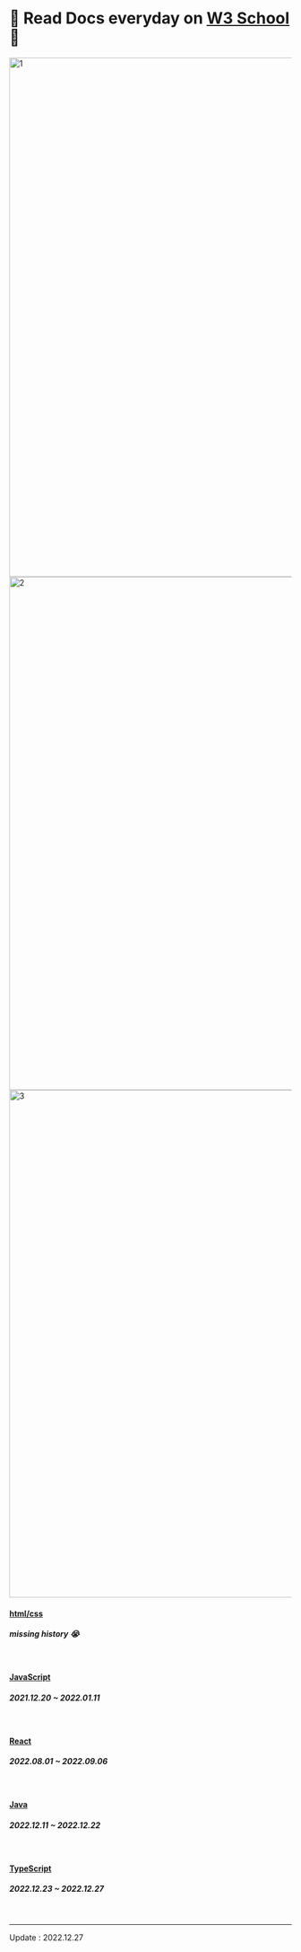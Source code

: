 # 📖 Read Docs everyday on <a href="https://www.w3schools.com/">W3 School</a> 📖

<img width="925" alt="1" src="https://user-images.githubusercontent.com/74173976/209764269-ae3c0505-3993-41e9-a8ee-9adcf09be1d9.png">
<img width="914" alt="2" src="https://user-images.githubusercontent.com/74173976/209908230-d8bb138b-7056-4a67-8752-347f357dcf8c.png">
<img width="904" alt="3" src="https://user-images.githubusercontent.com/74173976/209764276-997d85d8-0685-491e-84c3-56b0fd525ee4.png">


<h4><a href="https://github.com/Moon-GD/read-docs-everyday/tree/main/html">html/css</a></h4>
<h5>missing history 😭</h5>
<br>

<h4><a href="https://github.com/Moon-GD/read-docs-everyday/tree/main/JavaScript">JavaScript</a></h4>
<h5>2021.12.20 ~ 2022.01.11</h5>
<br>

<h4><a href="https://github.com/Moon-GD/read-docs-everyday/tree/main/React">React</a></h4>
<h5>2022.08.01 ~ 2022.09.06</h5>
<br>

<h4><a href="https://github.com/Moon-GD/read-docs-everyday/tree/main/Java">Java</a></h4>
<h5>2022.12.11 ~ 2022.12.22</h5>
<br>

<h4><a href="https://github.com/Moon-GD/read-docs-everyday/tree/main/TypeScript">TypeScript</a></h4>
<h5>2022.12.23 ~ 2022.12.27</h5>
<br>

<hr>
Update : 2022.12.27

